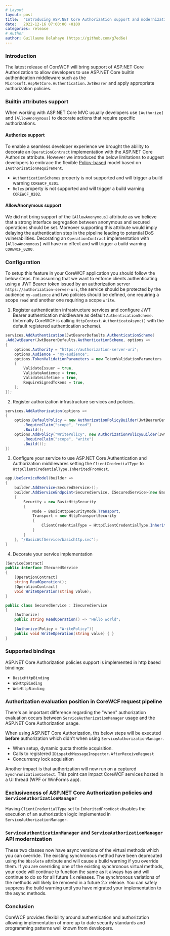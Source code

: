 ```yaml
---
# Layout
layout: post
title:  "Introducing ASP.NET Core Authorization support and modernization of legacy WCF Authentication and Authorization APis"
date:   2022-12-16 07:00:00 +0100
categories: release
# Author
author: Guillaume Delahaye (https://github.com/g7ed6e)
---
```

### Introduction
The latest release of CoreWCF will bring support of ASP.NET Core Authorization to allow developers to use ASP.NET Core builtin authentication middleware such as the `Microsoft.AspNetCore.Authentication.JwtBearer` and apply appropriate authorization policies.

### Builtin attributes support
When working with ASP.NET Core MVC usually developers use `[Authorize]` and `[AllowAnonymous]` to decorate actions that require specific authorizations.
#### Authorize support
To enable a seamless developer experience we brought the ability to decorate an `OperationContract` implementation with the ASP.NET Core Authorize attribute. However we introduced the below limitations to suggest developers to embrace the flexible [Policy-based](https://learn.microsoft.com/en-us/aspnet/core/security/authorization/policies?view=aspnetcore-6.0) model based on `IAuthorizationRequirement`.
- `AuthenticationSchemes` property is not supported and will trigger a build warning `COREWCF_0201`.
- `Roles` property is not supported and will trigger a build warning `COREWCF_0202`.

#### AllowAnonymous support
We did not bring support of the `[AllowAnonymous]` attribute as we believe that a strong interface segregation between anonymous and secured operations should be set. Moreover supporting this attribute would imply delaying the authentication step in the pipeline leading to potential DoS vulnerabilities. Decorating an `OperationContract` implementation with `[AllowAnonymous]` will have no effect and will trigger a build warning `COREWCF_0200`.
### Configuration
To setup this feature in your CoreWCF application you should follow the below steps. I'm assuming that we want to enforce clients authenticating using a JWT Bearer token issued by an authorization server `https://authorization-server-uri`, the service should be protected by the audience `my-audience` and two policies should be defined, one requiring a scope `read` and another one requiring a scope `write`.
1. Register authentication infrastructure services and configure JWT Bearer authentication middleware as default `AuthenticationScheme`. (Internally CoreWCF is calling `HttpContext.AuthenticateAsync()` with the default registered authentication scheme).
```csharp
services.AddAuthentication(JwtBearerDefaults.AuthenticationScheme)
.AddJwtBearer(JwtBearerDefaults.AuthenticationScheme, options => 
{
    options.Authority = "https://authorization-server-uri";
    options.Audience = "my-audience";
    options.TokenValidationParameters = new TokenValidationParameters
    {
        ValidateIssuer = true,
        ValidateAudience = true,
        ValidateLifetime = true,
        RequireSignedTokens = true,
    };
});
```
2. Register authorization infrastructure services and policies.
```csharp
services.AddAuthorization(options => 
{
    options.DefaultPolicy = new AuthorizationPolicyBuilder(JwtBearerDefaults.AuthenticationScheme)
        .RequireClaim("scope", "read")
        .Build();
    options.AddPolicy("WritePolicy", new AuthorizationPolicyBuilder(JwtBearerDefaults.AuthenticationScheme)
        .RequireClaim("scope", "write")
        .Build());
})
```
3. Configure your service to use ASP.NET Core Authentication and Authorization middlewares setting the `ClientCredentialType` to `HttpClientCredentialType.InheritedFromHost`.
```csharp
app.UseServiceModel(builder =>
{
    builder.AddService<SecuredService>();
    builder.AddServiceEndpoint<SecuredService, ISecuredService>(new BasicHttpBinding
    {
        Security = new BasicHttpSecurity
        {
            Mode = BasicHttpSecurityMode.Transport,
            Transport = new HttpTransportSecurity
            {
                ClientCredentialType = HttpClientCredentialType.InheritedFromHost
            }
        }
    }, "/BasicWcfService/basichttp.svc");
}
```
4. Decorate your service implementation
```csharp
[ServiceContract]
public interface ISecuredService
{
    [OperationContract]
    string ReadOperation();
    [OperationContract]
    void WriteOperation(string value);
}

public class SecuredService : ISecuredService
{
    [Authorize]
    public string ReadOperation() => "Hello world";
    
    [Authorize(Policy = "WritePolicy")]
    public void WriteOperation(string value) { } 
}
```
### Supported bindings

ASP.NET Core Authorization policies support is implemented in http based bindings:
- `BasicHttpBinding`
- `WSHttpBinding`
- `WebHttpBinding`

### Authorization evaluation position in CoreWCF request pipeline

There's an important difference regarding the "when" authorization evaluation occurs between `ServiceAuthorizationManager` usage and the ASP.NET Core Authorization usage.

When using ASP.NET Core Authorization, ths below steps will be executed **before** authorization which didn't when using `ServiceAuthorizationManager`.

- When setup, dynamic quota throttle acquisition.
- Calls to registered `IDispatchMessageInspector.AfterReceiveRequest`
- Concurrency lock acquisition

Another impact is that authorization will now run on a captured `SynchronizationContext`. This point can impact CoreWCF services hosted in a UI thread (WPF or WinForms app).

### Exclusiveness of ASP.NET Core Authorization policies and `ServiceAuthorizationManager`

Having `ClientCredentialType` set to `InheritedFromHost` disables the execution of an authorization logic implemented in `ServiceAuthorizationManager`.

### `ServiceAuthenticationManager` and `ServiceAuthorizationManager` API modernization

These two classes now have async versions of the virtual methods which you can override. The existing synchronous method have been deprecated using the `Obsolete` attribute and will cause a build warning if you override them. If you are overriding one of the existing synchronous virtual methods, your code will continue to function the same as it always has and will continue to do so for all future 1.x releases. The synchronous variations of the methods will likely be removed in a future 2.x release. You can safely suppress the build warning until you have migrated your implementation to the async methods.

### Conclusion
CoreWCF provides flexibility around authentication and authorization allowing implementation of more up to date security standards and programming patterns well known from developers.